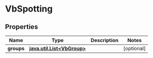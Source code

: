 
# VbSpotting

## Properties
Name | Type | Description | Notes
------------ | ------------- | ------------- | -------------
**groups** | [**java.util.List&lt;VbGroup&gt;**](VbGroup.md) |  |  [optional]



